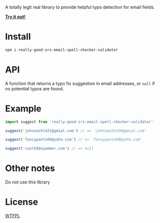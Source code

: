 A totally legit real library to provide helpful typo detection for email fields.

**[Try it out!](https://svelte.dev/repl/f949b74149f849ba94263556c45ad2aa?version=3.42.4)**

# Install

```sh
npm i really-good-srs-email-spell-checker-validator
```

# API

A function that returns a typo fix suggestion in email addresses, or `null` if no potential typos are found.

# Example

```js
import suggest from 'really-good-srs-email-spell-checker-validator'

suggest('johnsmiht421@gmial.com') // => 'johnsmiht420@gmial.com'

suggest('fancypants66@yaho.com') // => 'fancypants69@yaho.com'

suggest('cool69@spammer.com') // => null
```

# Other notes

Do not use this library

# License

[WTFPL](http://wtfpl2.com)
